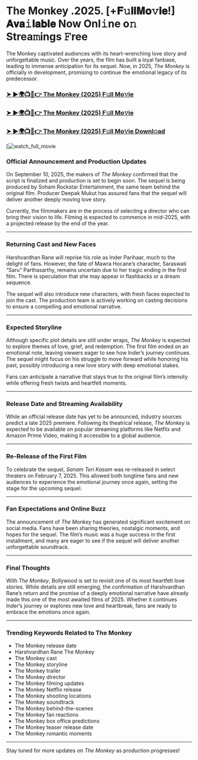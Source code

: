 # The Monkey .2025. [+𝐅𝚞𝐥𝐥𝐌𝐨𝚟𝐢𝐞!] 𝐀𝐯𝐚𝚒𝐥𝐚𝐛𝐥𝐞 Now Onl𝚒ne o𝚗 Strea𝚖ings 𝙵ree

The Monkey captivated audiences with its heart-wrenching love story and unforgettable music. Over the years, the film has built a loyal fanbase, leading to immense anticipation for its sequel. Now, in 2025, *The Monkey* is officially in development, promising to continue the emotional legacy of its predecessor.

### [➤ ►🌍📺📱👉   The Monkey (2025) F𝚞ll Mo𝚟ie](https://rb.gy/5awfnl)

### [➤ ►🌍📺📱👉   The Monkey (2025) F𝚞ll Mo𝚟ie](https://rb.gy/5awfnl)

### [➤ ►🌍📺📱👉   The Monkey (2025) F𝚞ll Mo𝚟ie Downl𝚘ad](https://rb.gy/5awfnl)

[![watch_full_movie](https://media.themoviedb.org/t/p/w533_and_h300_bestv2/sGHvhL3l1XNdETNDHlLzoy6i4cQ.jpg)

### **Official Announcement and Production Updates**

On September 10, 2025, the makers of *The Monkey* confirmed that the script is finalized and production is set to begin soon. The sequel is being produced by Soham Rockstar Entertainment, the same team behind the original film. Producer Deepak Mukut has assured fans that the sequel will deliver another deeply moving love story.

Currently, the filmmakers are in the process of selecting a director who can bring their vision to life. Filming is expected to commence in mid-2025, with a projected release by the end of the year.

---

### **Returning Cast and New Faces**

Harshvardhan Rane will reprise his role as Inder Parihaar, much to the delight of fans. However, the fate of Mawra Hocane’s character, Saraswati “Saru” Parthasarthy, remains uncertain due to her tragic ending in the first film. There is speculation that she may appear in flashbacks or a dream sequence.

The sequel will also introduce new characters, with fresh faces expected to join the cast. The production team is actively working on casting decisions to ensure a compelling and emotional narrative.

---

### **Expected Storyline**

Although specific plot details are still under wraps, *The Monkey* is expected to explore themes of love, grief, and redemption. The first film ended on an emotional note, leaving viewers eager to see how Inder’s journey continues. The sequel might focus on his struggle to move forward while honoring his past, possibly introducing a new love story with deep emotional stakes.

Fans can anticipate a narrative that stays true to the original film’s intensity while offering fresh twists and heartfelt moments.

---

### **Release Date and Streaming Availability**

While an official release date has yet to be announced, industry sources predict a late 2025 premiere. Following its theatrical release, *The Monkey* is expected to be available on popular streaming platforms like Netflix and Amazon Prime Video, making it accessible to a global audience.

---

### **Re-Release of the First Film**

To celebrate the sequel, *Sanam Teri Kasam* was re-released in select theaters on February 7, 2025. This allowed both longtime fans and new audiences to experience the emotional journey once again, setting the stage for the upcoming sequel.

---

### **Fan Expectations and Online Buzz**

The announcement of *The Monkey* has generated significant excitement on social media. Fans have been sharing theories, nostalgic moments, and hopes for the sequel. The film’s music was a huge success in the first installment, and many are eager to see if the sequel will deliver another unforgettable soundtrack.

---

### **Final Thoughts**

With *The Monkey*, Bollywood is set to revisit one of its most heartfelt love stories. While details are still emerging, the confirmation of Harshvardhan Rane’s return and the promise of a deeply emotional narrative have already made this one of the most awaited films of 2025. Whether it continues Inder’s journey or explores new love and heartbreak, fans are ready to embrace the emotions once again.

---

### **Trending Keywords Related to The Monkey**

- The Monkey release date  
- Harshvardhan Rane The Monkey  
- The Monkey cast  
- The Monkey storyline  
- The Monkey trailer  
- The Monkey director  
- The Monkey filming updates  
- The Monkey Netflix release  
- The Monkey shooting locations  
- The Monkey soundtrack  
- The Monkey behind-the-scenes  
- The Monkey fan reactions  
- The Monkey box office predictions  
- The Monkey teaser release date  
- The Monkey romantic moments  

---

Stay tuned for more updates on *The Monkey* as production progresses!
